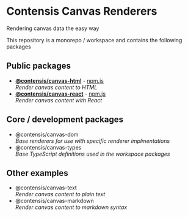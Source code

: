 # Contensis Canvas Renderers

Rendering canvas data the easy way

This repository is a monorepo / workspace and contains the following packages

## Public packages

- [**@contensis/canvas-html**](https://github.com/contensis/canvas/tree/main/packages/html) - [npm.js](https://www.npmjs.com/package/@contensis/canvas-html)  
  _Render canvas content to HTML_
- [**@contensis/canvas-react**](https://github.com/contensis/canvas/tree/main/packages/react) - [npm.js](https://www.npmjs.com/package/@contensis/canvas-react)  
  _Render canvas content with React_

## Core / development packages

- @contensis/canvas-dom  
  _Base renderers for use with specific renderer implmentations_
- @contensis/canvas-types  
  _Base TypeScript definitions used in the workspace packages_

## Other examples

- @contensis/canvas-text  
  _Render canvas content to plain text_
- @contensis/canvas-markdown  
  _Render canvas content to markdown syntax_
